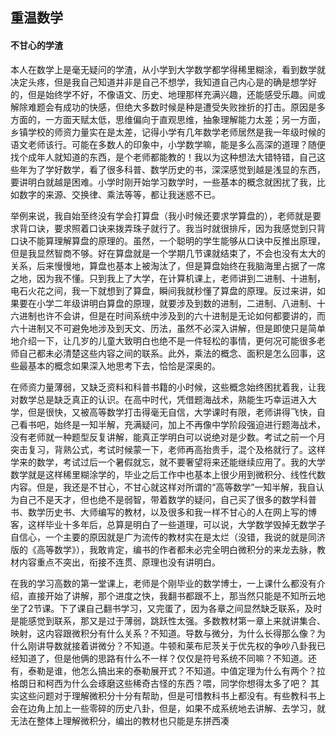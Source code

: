 ## 重温数学

#### 不甘心的学渣

本人在数学上是毫无疑问的学渣，从小学到大学数学都学得稀里糊涂，看到数学就决定头疼，但是我自己知道并非是自己不想学，我知道自己内心是的确是想学好的，但是始终学不好，不像语文、历史、地理那样充满兴趣，还能感受乐趣。间或解除难题会有成功的快感，但绝大多数时候是种是遭受失败挫折的打击。原因是多方面的，一方面天赋太低，思维偏向于直观思维，抽象理解能力太差；另一方面，乡镇学校的师资力量实在是太差，记得小学有几年数学老师居然是我一年级时候的语文老师该行。可能在多数人的印象中，小学数学嘛，能是多么高深的道理？随便找个成年人就知道的东西，是个老师都能教的！我以为这种想法大错特错，自己这些年为了学好数学，看了很多科普、数学历史的书，深深感觉到越是浅显的东西，要讲明白就越是困难。小学时刚开始学习数学时，一些基本的概念就困扰了我，比如数字的来源、交换律、乘法等等，都让我迷惑不已。

举例来说，我自始至终没有学会打算盘（我小时候还要求学算盘的），老师就是要求背口诀，要求照着口诀来拨弄珠子就行了。我当时就很排斥，因为我感觉到只背口诀不能算理解算盘的原理的。虽然，一个聪明的学生能够从口诀中反推出原理，但是我显然智商不够。好在算盘就是一个学期几节课就结束了，不会也没有太大的关系，后来慢慢地，算盘也基本上被淘汰了，但是算盘始终在我脑海里占据了一席之地，因为我不懂。只到我上了大学，在计算机课上，老师讲到二进制、十进制，电石火花之间，我一下就想到了算盘，瞬间我就秒懂了算盘的原理。反过来讲，如果要在小学二年级讲明白算盘的原理，就要涉及到数的进制，二进制、八进制、十六进制也许不会讲，但是在时间系统中涉及到的六十进制是无论如何都要讲的，而六十进制又不可避免地涉及到天文、历法，虽然不必深入讲解，但是即使只是简单地介绍一下，让几岁的儿童大致明白也绝不是一件轻松的事情，更何况可能很多老师自己都未必清楚这些内容之间的联系。此外，乘法的概念、面积是怎么回事，这些最基本的概念如果深入地思考下去，恰恰是深奥的。

在师资力量薄弱，又缺乏资料和科普书籍的小时候，这些概念始终困扰着我，让我对数学总是缺乏真正的认识。在高中时代，凭借题海战术，熟能生巧幸运进入大学，但是很快，又被高等数学打击得毫无自信，大学课时有限，老师讲得飞快，自己看书吧，始终是一知半解，充满疑问，加上不再像中学阶段强迫进行题海战术，没有老师就一种题型反复讲解，能真正学明白可以说绝对是少数。考试之前一个月突击复习，背熟公式，考试时候蒙一下，老师再高抬贵手，混个及格就行了。这样学来的数学，考试过后一个暑假就忘，就不要奢望将来还能继续应用了。我的大学数学就是这样稀里糊涂学的，毕业之后工作中也基本上很少用到微积分、线性代数内容。但是，我还是不甘心，不甘心就这样对所谓的“高等数学”一知半解，我自认为自己不是天才，但也绝不是弱智，带着数学的疑问，自己买了很多的数学科普书、数学历史书、大师编写的教材，以及很多和我一样不甘心的人在网上写的博客，这样毕业十多年后，总算是明白了一些道理，可以说，大学数学毁掉无数学子自信心，一个主要的原因就是广为流传的教材实在是太烂（没错，我说的就是同济版的《高等数学》），我敢肯定，编书的作者都未必完全明白微积分的来龙去脉，教材内容重点不突出，衔接不连贯、原理也没有讲明白。

在我的学习高数的第一堂课上，老师是个刚毕业的数学博士，一上课什么都没有介绍，直接开始了讲解，那个进度之快，我翻书都跟不上，那当然只能是不知所云地坐了2节课。下了课自己翻书学习，又完蛋了，因为各章之间显然缺乏联系，及时是能感觉到联系，那又是过于薄弱，跳跃性太强。多数教材第一章上来就讲集合、映射，这内容跟微积分有什么关系？不知道。导数与微分，为什么长得那么像？为什么刚讲导数就接着讲微分？不知道。牛顿和莱布尼茨关于优先权的争吵八卦我已经知道了，但是他俩的思路有什么不一样？仅仅是符号系统不同嘛？不知道。还有，泰勒是谁，他怎么搞出来的泰勒展开式？不知道。中值定理为什么有两个？拉格朗日和柯西为什么会琢磨这些稀奇古怪的东西？喂，同学你想得太多了吧？ 其实这些问题对于理解微积分十分有帮助，但是可惜教科书上都没有。有些教科书上会在边角上加上一些零碎的历史八卦，但是，如果不成系统地去讲解、去学习，就无法在整体上理解微积分，编出的教材也只能是东拼西凑









